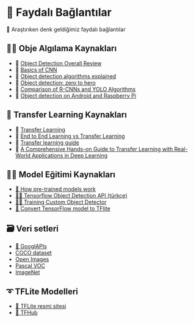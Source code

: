 # 🔗 Faydalı Bağlantılar
🔎 Araştırıken denk geldiğimiz faydalı bağlantılar


## 🕵️‍♀️ Obje Algılama Kaynakları
- 🔎 [Object Detection Overall Review](https://www.fritz.ai/object-detection/)
- 🔎 [Basics of CNN](https://www.youtube.com/watch?v=FmpDIaiMIeA&t=26s)
- 🔎 [Object detection algorithms explained](https://towardsdatascience.com/r-cnn-fast-r-cnn-faster-r-cnn-yolo-object-detection-algorithms-36d53571365e)
- 🔎 [Object detection: zero to hero](https://cv-tricks.com/object-detection/faster-r-cnn-yolo-ssd/)
- 🔎 [Comparison of R-CNNs and YOLO Algorithms](https://towardsdatascience.com/r-cnn-fast-r-cnn-faster-r-cnn-yolo-object-detection-algorithms-36d53571365e)
- 🔎 [Object detection on Android and Raspberry Pi](https://github.com/EdjeElectronics/TensorFlow-Lite-Object-Detection-on-Android-and-Raspberry-Pi)


## 🛒 Transfer Learning Kaynakları
- 🔎 [Transfer Learning](https://towardsdatascience.com/transfer-learning-from-pre-trained-models-f2393f124751)
- 🔎 [End to End Learning vs Transfer Learning](https://dl.asmaamir.com/5-dlstrategies/c-otherstrategies#end-to-end-learning-vs-transfer-learning)
- 🔎 [Transfer learning guide](https://medium.com/tensorflow/training-and-serving-a-realtime-mobile-object-detector-in-30-minutes-with-cloud-tpus-b78971cf1193)
- 🔎 [A Comprehensive Hands-on Guide to Transfer Learning with Real-World Applications in Deep Learning](https://towardsdatascience.com/a-comprehensive-hands-on-guide-to-transfer-learning-with-real-world-applications-in-deep-learning-212bf3b2f27a)

## 👩‍🏫 Model Eğitimi Kaynakları
- [🔎 How pre-trained models work](https://towardsdatascience.com/how-do-pretrained-models-work-11fe2f64eaa2)
- [🕵️‍♀️ Tensorflow Object Detection API (türkçe)](https://ai.yemreak.com/tensorflow-object-detection-api)
- [🕵️‍♀️ Training Custom Object Detector](https://tensorflow-object-detection-api-tutorial.readthedocs.io/en/latest/training.html#)
- [💱 Convert TensorFlow model to TFlite](https://www.youtube.com/watch?v=cWrb3qIFlCQ)

## 🗃️ Veri setleri
- [💫 GooglAPIs](https://storage.googleapis.com/openimages/web/visualizer/index.html)
- [COCO dataset](http://cocodataset.org/#download)
- [Open Images](https://storage.googleapis.com/openimages/web/index.html)
- [Pascal VOC](http://host.robots.ox.ac.uk/pascal/VOC/)
- [ImageNet](http://www.image-net.org/)


## ➰ TFLite Modelleri
- [📡 TFLite resmi sitesi](https://www.tensorflow.org/lite/guide/hosted_models)
- [🏬 TFHub](https://tfhub.dev/s?deployment-format=lite&module-type=image-object-detection)
